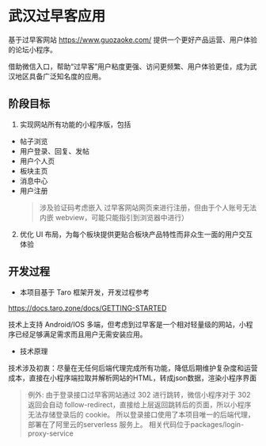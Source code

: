 # 武汉过早客应用

基于过早客网站 https://www.guozaoke.com/ 提供一个更好产品运营、用户体验的论坛小程序。

借助微信入口，帮助“过早客”用户粘度更强、访问更频繁、用户体验更佳，成为武汉地区具备广泛知名度的应用。

## 阶段目标

1. 实现网站所有功能的小程序版，包括

  - 帖子浏览
  - 用户登录、回复、发帖
  - 用户个人页
  - 板块主页
  - 消息中心
  - 用户注册
    > 涉及验证码考虑嵌入 过早客网站网页来进行注册，但由于个人账号无法内嵌 webview，可能只能指引到浏览器中进行）


2. 优化 UI 布局，为每个板块提供更贴合板块产品特性而非众生一面的用户交互体验

## 开发过程

- 本项目基于 Taro 框架开发，开发过程参考

https://docs.taro.zone/docs/GETTING-STARTED

技术上支持 Android/IOS 多端，但考虑到过早客是一个相对轻量级的网站，小程序已经足够满足需求而且用户无需安装应用。

- 技术原理

技术涉及初衷：尽量在无任何后端代理完成所有功能，降低后期维护复杂度和运营成本，直接在小程序端拉取并解析网站的HTML，转成json数据，渲染小程序界面

> 例外: 由于登录接口过早客网站通过 302 进行跳转，微信小程序对于 302 返回会自动 follow-redirect，直接给上层返回跳转后的页面，所以小程序无法存储登录后的 cookie。
所以登录接口使用了本项目唯一的后端代理，部署在了阿里云的serverless 服务上。
相关代码位于packages/login-proxy-service
